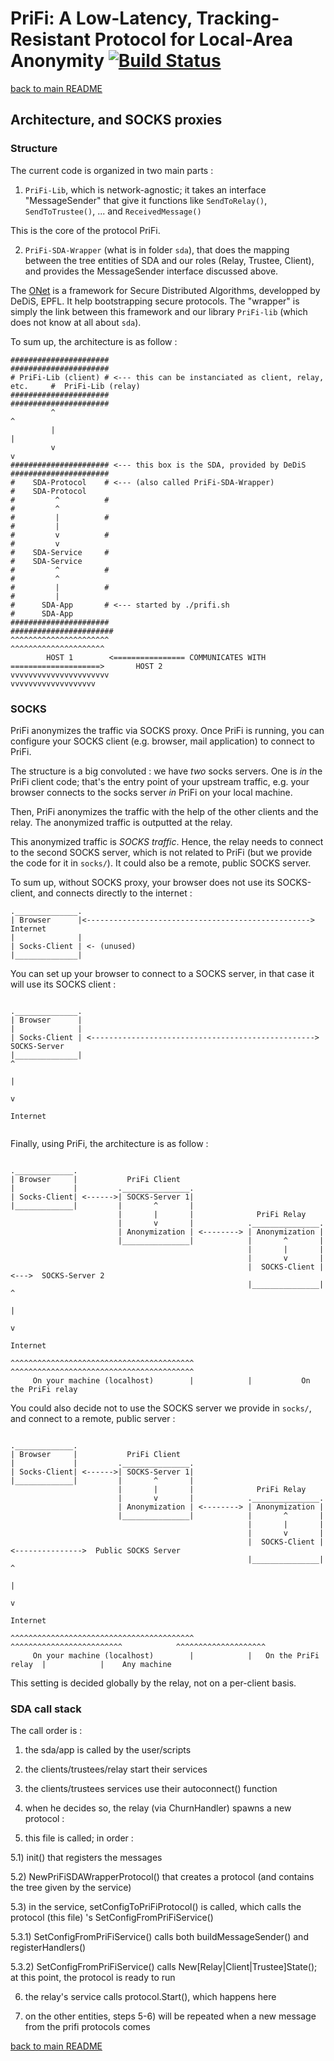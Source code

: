 # PriFi: A Low-Latency, Tracking-Resistant Protocol for Local-Area Anonymity [![Build Status](https://travis-ci.org/lbarman/prifi.svg?branch=master)](https://travis-ci.org/lbarman/prifi)

[back to main README](README.md)

## Architecture, and SOCKS proxies

### Structure

The current code is organized in two main parts :

1) `PriFi-Lib`, which is network-agnostic; it takes an interface "MessageSender" that give it functions like `SendToRelay()`, `SendToTrustee()`, ... and `ReceivedMessage()`

This is the core of the protocol PriFi. 

2) `PriFi-SDA-Wrapper` (what is in folder `sda`), that does the mapping between the tree entities of SDA and our roles (Relay, Trustee, Client), and provides the MessageSender interface discussed above.

The [ONet](https://github.com/dedis/onet) is a framework for Secure Distributed Algorithms, developped by DeDiS, EPFL. It help bootstrapping secure protocols. The "wrapper" is simply the link between this framework and our library `PriFi-lib` (which does not know at all about `sda`).

To sum up, the architecture is as follow :

```
######################                                                          ######################
# PriFi-Lib (client) # <--- this can be instanciated as client, relay, etc.     #  PriFi-Lib (relay)
######################                                                          ######################
         ^                                                                                ^
         |                                                                                |
         v                                                                                v
###################### <--- this box is the SDA, provided by DeDiS              ######################
#    SDA-Protocol    # <--- (also called PriFi-SDA-Wrapper)                     #    SDA-Protocol
#         ^          #                                                          #         ^      
#         |          #                                                          #         |  
#         v          #                                                          #         v    
#    SDA-Service     #                                                          #    SDA-Service 
#         ^          #                                                          #         ^  
#         |          #                                                          #         |  
#      SDA-App       # <--- started by ./prifi.sh                               #      SDA-App 
######################                                                          #######################
^^^^^^^^^^^^^^^^^^^^^^                                                          ^^^^^^^^^^^^^^^^^^^^^
	    HOST 1        <================ COMMUNICATES WITH  ====================>       HOST 2
vvvvvvvvvvvvvvvvvvvvvv                                                          vvvvvvvvvvvvvvvvvvv

```

### SOCKS

PriFi anonymizes the traffic via SOCKS proxy. Once PriFi is running, you can configure your SOCKS client (e.g. browser, mail application) to connect to PriFi.

The structure is a big convoluted : we have *two* socks servers. One is *in* the PriFi client code; that's the entry point of your upstream traffic, e.g. your browser connects to the socks server *in* PriFi on your local machine.

Then, PriFi anonymizes the traffic with the help of the other clients and the relay. The anonymized traffic is outputted at the relay.

This anonymized traffic is *SOCKS traffic*. Hence, the relay needs to connect to the second SOCKS server, which is not related to PriFi (but we provide the code for it in `socks/`). It could also be a remote, public SOCKS server.

To sum up, without SOCKS proxy, your browser does not use its SOCKS-client, and connects directly to the internet :

```
.______________.
| Browser      |<--------------------------------------------------> Internet
|              | 
| Socks-Client | <- (unused)
|______________|

```

You can set up your browser to connect to a SOCKS server, in that case it will use its SOCKS client :


```

.______________.
| Browser      |
|              | 
| Socks-Client | <--------------------------------------------------> SOCKS-Server
|______________|                                                           ^
                                                                           |
                                                                           v
                                                                        Internet


```

Finally, using PriFi, the architecture is as follow :

```

._____________.
| Browser     |           PriFi Client
|             |         ._______________.
| Socks-Client| <------>| SOCKS-Server 1| 
|_____________|         |       ^       |
                        |       |       |              PriFi Relay
                        |       v       |            ._______________.
                        | Anonymization | <--------> | Anonymization | 
                        |_______________|            |       ^       |
                                                     |       |       |
                                                     |       v       |
                                                     |  SOCKS-Client | <--->  SOCKS-Server 2
                                                     |_______________|             ^
                                                                                   |
                                                                                   v
                                                                                Internet

^^^^^^^^^^^^^^^^^^^^^^^^^^^^^^^^^^^^^^^^^            ^^^^^^^^^^^^^^^^^^^^^^^^^^^^^^^^^^^^^^^^^
     On your machine (localhost)        |            |           On the PriFi relay
```

You could also decide not to use the SOCKS server we provide in `socks/`, and connect to a remote, public server :


```

._____________.
| Browser     |           PriFi Client
|             |         ._______________.
| Socks-Client| <------>| SOCKS-Server 1| 
|_____________|         |       ^       |
                        |       |       |              PriFi Relay
                        |       v       |            ._______________.
                        | Anonymization | <--------> | Anonymization | 
                        |_______________|            |       ^       |
                                                     |       |       |
                                                     |       v       |
                                                     |  SOCKS-Client | <--------------->  Public SOCKS Server
                                                     |_______________|                             ^
                                                                                                   |
                                                                                                   v
                                                                                                Internet

^^^^^^^^^^^^^^^^^^^^^^^^^^^^^^^^^^^^^^^^^            ^^^^^^^^^^^^^^^^^^^^^^^^^            ^^^^^^^^^^^^^^^^^^^^
     On your machine (localhost)        |            |   On the PriFi relay  |            |    Any machine  
```

This setting is decided globally by the relay, not on a per-client basis.

### SDA call stack

The call order is :

1) the sda/app is called by the user/scripts

2) the clients/trustees/relay start their services

3) the clients/trustees services use their autoconnect() function

4) when he decides so, the relay (via ChurnHandler) spawns a new protocol :

5) this file is called; in order :

5.1) init() that registers the messages

5.2) NewPriFiSDAWrapperProtocol() that creates a protocol (and contains the tree given by the service)

5.3) in the service, setConfigToPriFiProtocol() is called, which calls the protocol (this file) 's SetConfigFromPriFiService()

5.3.1) SetConfigFromPriFiService() calls both buildMessageSender() and registerHandlers()

5.3.2) SetConfigFromPriFiService() calls New[Relay|Client|Trustee]State(); at this point, the protocol is ready to run

6) the relay's service calls protocol.Start(), which happens here

7) on the other entities, steps 5-6) will be repeated when a new message from the prifi protocols comes

[back to main README](README.md)
